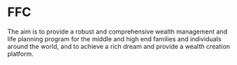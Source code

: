 # FFC
The aim is to provide a robust and comprehensive wealth management and life planning program for the middle and high end families and individuals around the world, and to achieve a rich dream and provide a wealth creation platform.
